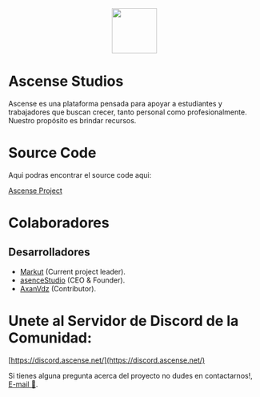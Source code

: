 <div align="center">
  <a href="https://github.com/Ascense-Studios" target="_blank">
    <img src="https://github.com/Ascense-Studios.png" width="90" height="90" style="display: inline-block;" />
  </a>
</div>

# Ascense Studios

Ascense es una plataforma pensada para apoyar a estudiantes y trabajadores que buscan crecer, tanto personal como profesionalmente. Nuestro propósito es brindar recursos.

# Source Code
Aqui podras encontrar el source code aqui:

[Ascense Project](https://github.com/Ascense-Studios/Ascense-Project)

# Colaboradores

## Desarrolladores

- [Markut](https://github.com/markut-dev) (Current project leader).
- [asenceStudio](https://github.com/asenceStudio) (CEO & Founder).
- [AxanVdz](https://github.com/AxanVdz) (Contributor).

# Unete al Servidor de Discord de la Comunidad:
[https://discord.ascense.net/](https://discord.ascense.net/)

Si tienes alguna pregunta acerca del proyecto no dudes en contactarnos!, [E-mail 📧](mailto:ascense.studio@gmail.com).
